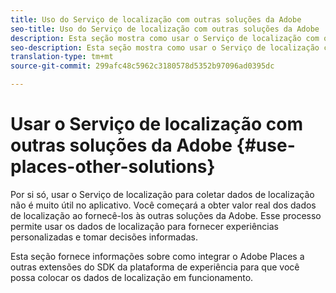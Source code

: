```yaml
---
title: Uso do Serviço de localização com outras soluções da Adobe
seo-title: Uso do Serviço de localização com outras soluções da Adobe
description: Esta seção mostra como usar o Serviço de localização com outras soluções da Adobe.
seo-description: Esta seção mostra como usar o Serviço de localização com outras soluções da Adobe.
translation-type: tm+mt
source-git-commit: 299afc48c5962c3180578d5352b97096ad0395dc

---
```



# Usar o Serviço de localização com outras soluções da Adobe {#use-places-other-solutions}

Por si só, usar o Serviço de localização para coletar dados de localização não é muito útil no aplicativo. Você começará a obter valor real dos dados de localização ao fornecê-los às outras soluções da Adobe. Esse processo permite usar os dados de localização para fornecer experiências personalizadas e tomar decisões informadas.

Esta seção fornece informações sobre como integrar o Adobe Places a outras extensões do SDK da plataforma de experiência para que você possa colocar os dados de localização em funcionamento.